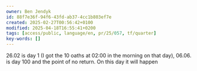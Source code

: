 ```yaml
---
owner: Ben Jendyk
id: 88f7e36f-94f6-43fd-ab37-4cc1b803ef7e
created: 2025-02-27T00:56:42+0100
modified: 2025-04-18T16:55:41+0200
tags: [access/public, language/en, pr/25/057, tf/quarter]
key-words: []
---
```


26.02 is day 1 (I got the 10 oaths at 02:00 in the morning on that day), 06.06. is day 100 and the point of no return. On this day it will happen 